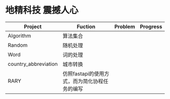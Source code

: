# 地精科技 震撼人心 <br>


Project     |  Fuction   |  Problem  | Progress
----         |   -----------     |   -----------   |   ----------- 
Algorithm        |   算法集合     |      |
Random           |   随机处理  |     |
Word                 | 词的处理              |   |
country_abbreviation  |   城市转换     |      |
RARY |   仿照fastapi的使用方式，而为简化协程任务的编写     |      |
